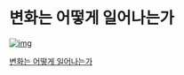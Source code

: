 # 변화는 어떻게 일어나는가

[![img](https://image.aladin.co.kr/product/27437/19/cover200/8901251515_1.jpg)](https://www.aladin.co.kr/shop/wproduct.aspx?ItemId=274371912)

[변화는 어떻게 일어나는가](https://www.aladin.co.kr/shop/wproduct.aspx?ItemId=274371912)
